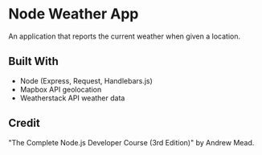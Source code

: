 # Node Weather App
An application that reports the current weather when given a location.

## Built With
- Node (Express, Request, Handlebars.js)
- Mapbox API geolocation
- Weatherstack API weather data

## Credit
"The Complete Node.js Developer Course (3rd Edition)" by Andrew Mead.
